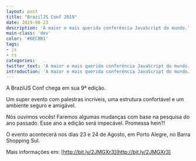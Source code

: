 ```yaml
---
layout: post
title: "BrazilJS Conf 2019"
date: 2019-08-23
description: 'A maior e mais querida conferência JavaScript do mundo.'
main-class: 'dev'
color: '#6EC8B1'
tags:
- js
- rs
categories:
twitter_text: 'A maior e mais querida conferência JavaScript do mundo.'
introduction: 'A maior e mais querida conferência JavaScript do mundo.'
---
```


 A BrazilJS Conf chega em sua 9ª edição.

Um super evento com palestras incríveis, uma estrutura confortável e um ambiente seguro e amigável.

Nós ouvimos vocês! Faremos algumas mudanças com base na pesquisa do ano passado. Esse ano a edição será impecável. Promessa hein?!

O evento acontecerá nos dias 23 e 24 de Agosto, em Porto Alegre, no Barra Shopping Sul.

 

 Mais informações em: [http://bit.ly/2JMGXr3](http://bit.ly/2JMGXr3)
